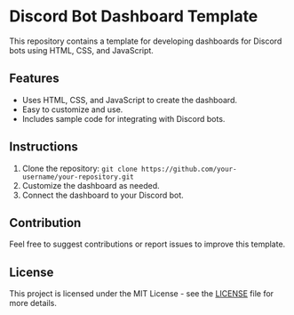 # Discord Bot Dashboard Template

This repository contains a template for developing dashboards for Discord bots using HTML, CSS, and JavaScript.

## Features

- Uses HTML, CSS, and JavaScript to create the dashboard.
- Easy to customize and use.
- Includes sample code for integrating with Discord bots.

## Instructions

1. Clone the repository: `git clone https://github.com/your-username/your-repository.git`
2. Customize the dashboard as needed.
3. Connect the dashboard to your Discord bot.

## Contribution

Feel free to suggest contributions or report issues to improve this template.

## License

This project is licensed under the MIT License - see the [LICENSE](LICENSE) file for more details.